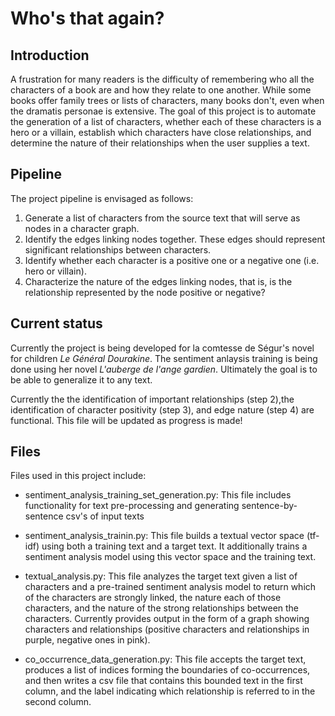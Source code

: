 # Who's that again?

## Introduction

A frustration for many readers is the difficulty of remembering who all the
characters of a book are and how they relate to one another. While some books
offer family trees or lists of characters, many books don't, even when the
dramatis personae is extensive. The goal of this project is to automate the
generation of a list of characters, whether each of these characters is a
hero or a villain, establish which characters have close
relationships, and determine the nature of their relationships when the user
supplies a text.

## Pipeline

The project pipeline is envisaged as follows:

1. Generate a list of characters from the source text that will serve as nodes
in a character graph.
2. Identify the edges linking nodes together. These edges should represent significant
relationships between characters.
3. Identify whether each character is a positive one or a negative one (i.e. hero or villain).
4. Characterize the nature of the edges linking nodes, that is, is the relationship represented by the node positive or negative?

## Current status

Currently the project is being developed for la comtesse de Ségur's novel
for children *Le Général Dourakine*. The sentiment anlaysis training is being done using
her novel *L'auberge de l'ange gardien*. Ultimately the goal is to be able to generalize
it to any text.

Currently the the identification of important relationships (step 2),the identification of
character positivity (step 3), and edge nature (step 4) are functional. This file will be updated as progress is made!

## Files

Files used in this project include:

* sentiment_analysis_training_set_generation.py: This file includes functionality for text pre-processing and generating sentence-by-sentence csv's of input texts

* sentiment_analysis_trainin.py: This file builds a textual vector space (tf-idf) using both a training text and a target text. It additionally trains a sentiment analysis model using this vector space and the training text.

* textual_analysis.py: This file analyzes the target text given a list of characters and a pre-trained sentiment analysis model to return which of the characters are strongly linked, the nature each of those characters, and the nature of the strong relationships between the characters. Currently provides output in the form of a graph showing characters and relationships (positive characters and relationships in purple, negative ones in pink).

* co_occurrence_data_generation.py: This file accepts the target text, produces a list of indices forming the boundaries of co-occurrences, and then writes a csv file that contains this bounded text in the first column, and the label indicating which relationship is referred to in the second column.
